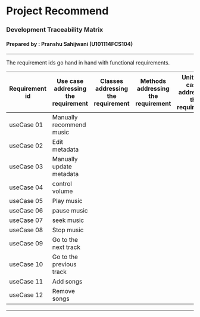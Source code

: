 # Project Recommend

### Development Traceability Matrix

#### Prepared by : Pranshu Sahijwani (U101114FCS104)

---

The requirement ids go hand in hand with functional requirements.


| Requirement id | Use case addressing the requirement | Classes addressing the requirement | Methods addressing the requirement | Unit Test cases addressing the requirement |
| --- | --- | --- | --- | --- |
| useCase 01 | Manually recommend music |  |  |  |
| useCase 02 | Edit metadata |  |  |  |
| useCase 03 | Manually update metadata | | | |
| useCase 04 | control volume | | | |
| useCase 05 | Play music | | | |
| useCase 06 | pause music | | | |
| useCase 07 | seek music | | | |
| useCase 08 | Stop music | | | |
| useCase 09 | Go to the next track | | | |
| useCase 10 | Go to the previous track | | | |
| useCase 11 | Add songs | | | |
| useCase 12 | Remove songs | | | | |

---

